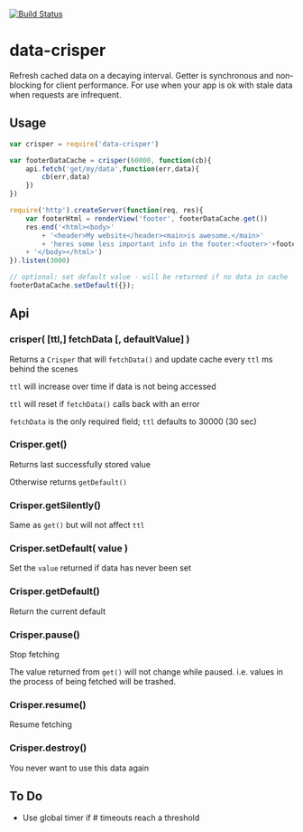 [![Build Status](https://secure.travis-ci.org/fluffybunnies/data-crisper.png)](http://travis-ci.org/fluffybunnies/data-crisper)

# data-crisper

Refresh cached data on a decaying interval. Getter is synchronous and non-blocking for client performance. For use when your app is ok with stale data when requests are infrequent.


## Usage
```javascript
var crisper = require('data-crisper')

var footerDataCache = crisper(60000, function(cb){
	api.fetch('get/my/data',function(err,data){
		cb(err,data)
	})
})

require('http').createServer(function(req, res){
	var footerHtml = renderView('footer', footerDataCache.get())
	res.end('<html><body>'
		+ '<header>My website</header><main>is awesome.</main>'
		+ 'heres some less important info in the footer:<footer>'+footerHtml+'</footer>'
	+ '</body></html>')
}).listen(3000)

// optional: set default value - will be returned if no data in cache
footerDataCache.setDefault({});

```


## Api


### crisper( [ttl,] fetchData [, defaultValue] )

Returns a `Crisper` that will `fetchData()` and update cache every `ttl` ms behind the scenes

`ttl` will increase over time if data is not being accessed

`ttl` will reset if `fetchData()` calls back with an error

`fetchData` is the only required field; `ttl` defaults to 30000 (30 sec)


### Crisper.get()

Returns last successfully stored value

Otherwise returns `getDefault()`


### Crisper.getSilently()

Same as `get()` but will not affect `ttl`


### Crisper.setDefault( value )

Set the `value` returned if data has never been set


### Crisper.getDefault()

Return the current default


### Crisper.pause()

Stop fetching

The value returned from `get()` will not change while paused. i.e. values in the process of being fetched will be trashed.


### Crisper.resume()

Resume fetching


### Crisper.destroy()

You never want to use this data again



## To Do
- Use global timer if # timeouts reach a threshold



